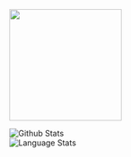   <img src="https://vaporvee.com/cmod31.png" height="200">
  
![Github Stats](https://github-readme-stats.vercel.app/api?username=cmod31&show_icons=true&bg_color=0d1117&hide_border=true&icon_color=f18e33&count_private=true&theme=dark&hide=issues,prs&line_height=30) <br>
![Language Stats](https://github-readme-stats.vercel.app/api/top-langs/?username=cmod31&bg_color=0d1117&hide_border=true&layout=compact&theme=dark)
